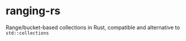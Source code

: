# ranging-rs
Range/bucket-based collections in Rust, compatible and alternative to `std::collections` 
